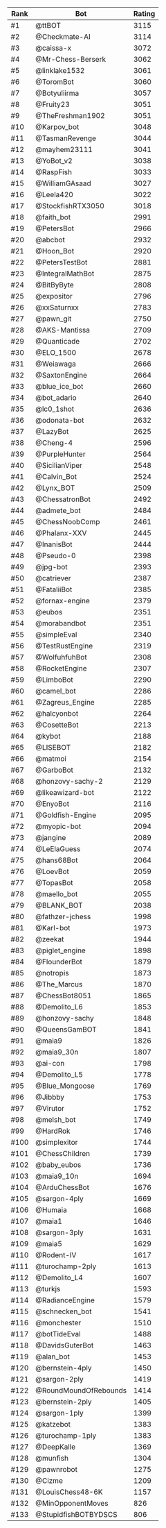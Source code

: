 Rank|Bot|Rating
---|---|---
#1|@ttBOT|3115
#2|@Checkmate-AI|3114
#3|@caissa-x|3072
#4|@Mr-Chess-Berserk|3062
#5|@linklake1532|3061
#6|@ToromBot|3060
#7|@Botyuliirma|3057
#8|@Fruity23|3051
#9|@TheFreshman1902|3051
#10|@Karpov_bot|3048
#11|@TasmanRevenge|3044
#12|@mayhem23111|3041
#13|@YoBot_v2|3038
#14|@RaspFish|3033
#15|@WilliamGAsaad|3027
#16|@Leela420|3022
#17|@StockfishRTX3050|3018
#18|@faith_bot|2991
#19|@PetersBot|2966
#20|@abcbot|2932
#21|@Hoon_Bot|2920
#22|@PetersTestBot|2881
#23|@IntegralMathBot|2875
#24|@BitByByte|2808
#25|@expositor|2796
#26|@xxSaturnxx|2783
#27|@pawn_git|2750
#28|@AKS-Mantissa|2709
#29|@Quanticade|2702
#30|@ELO_1500|2678
#31|@Weiawaga|2666
#32|@SaxtonEngine|2664
#33|@blue_ice_bot|2660
#34|@bot_adario|2640
#35|@lc0_1shot|2636
#36|@odonata-bot|2632
#37|@LazyBot|2625
#38|@Cheng-4|2596
#39|@PurpleHunter|2564
#40|@SicilianViper|2548
#41|@Calvin_Bot|2524
#42|@Lynx_BOT|2509
#43|@ChessatronBot|2492
#44|@admete_bot|2484
#45|@ChessNoobComp|2461
#46|@Phalanx-XXV|2445
#47|@InanisBot|2444
#48|@Pseudo-0|2398
#49|@jpg-bot|2393
#50|@catriever|2387
#51|@FataliiBot|2385
#52|@fornax-engine|2379
#53|@eubos|2351
#54|@morabandbot|2351
#55|@simpleEval|2340
#56|@TestRustEngine|2319
#57|@WolfuhfuhBot|2308
#58|@RocketEngine|2307
#59|@LimboBot|2290
#60|@camel_bot|2286
#61|@Zagreus_Engine|2285
#62|@halcyonbot|2264
#63|@CosetteBot|2213
#64|@kybot|2188
#65|@LISEBOT|2182
#66|@matmoi|2154
#67|@GarboBot|2132
#68|@honzovy-sachy-2|2129
#69|@likeawizard-bot|2122
#70|@EnyoBot|2116
#71|@Goldfish-Engine|2095
#72|@myopic-bot|2094
#73|@jangine|2089
#74|@LeElaGuess|2074
#75|@hans68Bot|2064
#76|@LoevBot|2059
#77|@TopasBot|2058
#78|@maello_bot|2055
#79|@BLANK_BOT|2038
#80|@fathzer-jchess|1998
#81|@Karl-bot|1973
#82|@zeekat|1944
#83|@piglet_engine|1898
#84|@FlounderBot|1879
#85|@notropis|1873
#86|@The_Marcus|1870
#87|@ChessBot8051|1865
#88|@Demolito_L6|1853
#89|@honzovy-sachy|1848
#90|@QueensGamBOT|1841
#91|@maia9|1826
#92|@maia9_30n|1807
#93|@ai-con|1798
#94|@Demolito_L5|1778
#95|@Blue_Mongoose|1769
#96|@Jibbby|1753
#97|@Virutor|1752
#98|@melsh_bot|1749
#99|@HardRok|1746
#100|@simplexitor|1744
#101|@ChessChildren|1739
#102|@baby_eubos|1736
#103|@maia9_10n|1694
#104|@ArduChessBot|1676
#105|@sargon-4ply|1669
#106|@Humaia|1668
#107|@maia1|1646
#108|@sargon-3ply|1631
#109|@maia5|1629
#110|@Rodent-IV|1617
#111|@turochamp-2ply|1613
#112|@Demolito_L4|1607
#113|@turkjs|1593
#114|@RadianceEngine|1579
#115|@schnecken_bot|1541
#116|@monchester|1510
#117|@botTideEval|1488
#118|@DavidsGuterBot|1463
#119|@alan_bot|1453
#120|@bernstein-4ply|1450
#121|@sargon-2ply|1419
#122|@RoundMoundOfRebounds|1414
#123|@bernstein-2ply|1405
#124|@sargon-1ply|1399
#125|@katzebot|1383
#126|@turochamp-1ply|1383
#127|@DeepKalle|1369
#128|@munfish|1304
#129|@pawnrobot|1275
#130|@Cizme|1209
#131|@LouisChess48-6K|1157
#132|@MinOpponentMoves|826
#133|@StupidfishBOTBYDSCS|806
